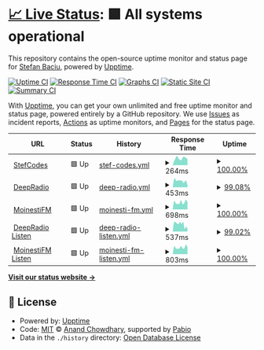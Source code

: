 # [📈 Live Status](https://status.stefcodes.co.uk): <!--live status--> **🟩 All systems operational**

This repository contains the open-source uptime monitor and status page for [Stefan Baciu](https://stefcodes.co.uk), powered by [Upptime](https://github.com/upptime/upptime).

[![Uptime CI](https://github.com/StefCoders/status/workflows/Uptime%20CI/badge.svg)](https://github.com/StefCoders/status/actions?query=workflow%3A%22Uptime+CI%22)
[![Response Time CI](https://github.com/StefCoders/status/workflows/Response%20Time%20CI/badge.svg)](https://github.com/StefCoders/status/actions?query=workflow%3A%22Response+Time+CI%22)
[![Graphs CI](https://github.com/StefCoders/status/workflows/Graphs%20CI/badge.svg)](https://github.com/StefCoders/status/actions?query=workflow%3A%22Graphs+CI%22)
[![Static Site CI](https://github.com/StefCoders/status/workflows/Static%20Site%20CI/badge.svg)](https://github.com/StefCoders/status/actions?query=workflow%3A%22Static+Site+CI%22)
[![Summary CI](https://github.com/StefCoders/status/workflows/Summary%20CI/badge.svg)](https://github.com/StefCoders/status/actions?query=workflow%3A%22Summary+CI%22)

With [Upptime](https://upptime.js.org), you can get your own unlimited and free uptime monitor and status page, powered entirely by a GitHub repository. We use [Issues](https://github.com/StefCoders/status/issues) as incident reports, [Actions](https://github.com/StefCoders/status/actions) as uptime monitors, and [Pages](https://status.stefcodes.co.uk) for the status page.

<!--start: status pages-->
<!-- This summary is generated by Upptime (https://github.com/upptime/upptime) -->
<!-- Do not edit this manually, your changes will be overwritten -->
<!-- prettier-ignore -->
| URL | Status | History | Response Time | Uptime |
| --- | ------ | ------- | ------------- | ------ |
| <img alt="" src="https://icons.duckduckgo.com/ip3/stefcodes.co.uk.ico" height="13"> [StefCodes](https://stefcodes.co.uk) | 🟩 Up | [stef-codes.yml](https://github.com/StefCoders/status/commits/HEAD/history/stef-codes.yml) | <details><summary><img alt="Response time graph" src="./graphs/stef-codes/response-time-week.png" height="20"> 264ms</summary><br><a href="https://status.stefcodes.co.uk/history/stef-codes"><img alt="Response time 236" src="https://img.shields.io/endpoint?url=https%3A%2F%2Fraw.githubusercontent.com%2FStefCoders%2Fstatus%2FHEAD%2Fapi%2Fstef-codes%2Fresponse-time.json"></a><br><a href="https://status.stefcodes.co.uk/history/stef-codes"><img alt="24-hour response time 180" src="https://img.shields.io/endpoint?url=https%3A%2F%2Fraw.githubusercontent.com%2FStefCoders%2Fstatus%2FHEAD%2Fapi%2Fstef-codes%2Fresponse-time-day.json"></a><br><a href="https://status.stefcodes.co.uk/history/stef-codes"><img alt="7-day response time 264" src="https://img.shields.io/endpoint?url=https%3A%2F%2Fraw.githubusercontent.com%2FStefCoders%2Fstatus%2FHEAD%2Fapi%2Fstef-codes%2Fresponse-time-week.json"></a><br><a href="https://status.stefcodes.co.uk/history/stef-codes"><img alt="30-day response time 228" src="https://img.shields.io/endpoint?url=https%3A%2F%2Fraw.githubusercontent.com%2FStefCoders%2Fstatus%2FHEAD%2Fapi%2Fstef-codes%2Fresponse-time-month.json"></a><br><a href="https://status.stefcodes.co.uk/history/stef-codes"><img alt="1-year response time 236" src="https://img.shields.io/endpoint?url=https%3A%2F%2Fraw.githubusercontent.com%2FStefCoders%2Fstatus%2FHEAD%2Fapi%2Fstef-codes%2Fresponse-time-year.json"></a></details> | <details><summary><a href="https://status.stefcodes.co.uk/history/stef-codes">100.00%</a></summary><a href="https://status.stefcodes.co.uk/history/stef-codes"><img alt="All-time uptime 99.95%" src="https://img.shields.io/endpoint?url=https%3A%2F%2Fraw.githubusercontent.com%2FStefCoders%2Fstatus%2FHEAD%2Fapi%2Fstef-codes%2Fuptime.json"></a><br><a href="https://status.stefcodes.co.uk/history/stef-codes"><img alt="24-hour uptime 100.00%" src="https://img.shields.io/endpoint?url=https%3A%2F%2Fraw.githubusercontent.com%2FStefCoders%2Fstatus%2FHEAD%2Fapi%2Fstef-codes%2Fuptime-day.json"></a><br><a href="https://status.stefcodes.co.uk/history/stef-codes"><img alt="7-day uptime 100.00%" src="https://img.shields.io/endpoint?url=https%3A%2F%2Fraw.githubusercontent.com%2FStefCoders%2Fstatus%2FHEAD%2Fapi%2Fstef-codes%2Fuptime-week.json"></a><br><a href="https://status.stefcodes.co.uk/history/stef-codes"><img alt="30-day uptime 100.00%" src="https://img.shields.io/endpoint?url=https%3A%2F%2Fraw.githubusercontent.com%2FStefCoders%2Fstatus%2FHEAD%2Fapi%2Fstef-codes%2Fuptime-month.json"></a><br><a href="https://status.stefcodes.co.uk/history/stef-codes"><img alt="1-year uptime 99.95%" src="https://img.shields.io/endpoint?url=https%3A%2F%2Fraw.githubusercontent.com%2FStefCoders%2Fstatus%2FHEAD%2Fapi%2Fstef-codes%2Fuptime-year.json"></a></details>
| <img alt="" src="https://icons.duckduckgo.com/ip3/deepradio.co.uk.ico" height="13"> [DeepRadio](https://deepradio.co.uk) | 🟩 Up | [deep-radio.yml](https://github.com/StefCoders/status/commits/HEAD/history/deep-radio.yml) | <details><summary><img alt="Response time graph" src="./graphs/deep-radio/response-time-week.png" height="20"> 453ms</summary><br><a href="https://status.stefcodes.co.uk/history/deep-radio"><img alt="Response time 482" src="https://img.shields.io/endpoint?url=https%3A%2F%2Fraw.githubusercontent.com%2FStefCoders%2Fstatus%2FHEAD%2Fapi%2Fdeep-radio%2Fresponse-time.json"></a><br><a href="https://status.stefcodes.co.uk/history/deep-radio"><img alt="24-hour response time 431" src="https://img.shields.io/endpoint?url=https%3A%2F%2Fraw.githubusercontent.com%2FStefCoders%2Fstatus%2FHEAD%2Fapi%2Fdeep-radio%2Fresponse-time-day.json"></a><br><a href="https://status.stefcodes.co.uk/history/deep-radio"><img alt="7-day response time 453" src="https://img.shields.io/endpoint?url=https%3A%2F%2Fraw.githubusercontent.com%2FStefCoders%2Fstatus%2FHEAD%2Fapi%2Fdeep-radio%2Fresponse-time-week.json"></a><br><a href="https://status.stefcodes.co.uk/history/deep-radio"><img alt="30-day response time 498" src="https://img.shields.io/endpoint?url=https%3A%2F%2Fraw.githubusercontent.com%2FStefCoders%2Fstatus%2FHEAD%2Fapi%2Fdeep-radio%2Fresponse-time-month.json"></a><br><a href="https://status.stefcodes.co.uk/history/deep-radio"><img alt="1-year response time 482" src="https://img.shields.io/endpoint?url=https%3A%2F%2Fraw.githubusercontent.com%2FStefCoders%2Fstatus%2FHEAD%2Fapi%2Fdeep-radio%2Fresponse-time-year.json"></a></details> | <details><summary><a href="https://status.stefcodes.co.uk/history/deep-radio">99.08%</a></summary><a href="https://status.stefcodes.co.uk/history/deep-radio"><img alt="All-time uptime 99.95%" src="https://img.shields.io/endpoint?url=https%3A%2F%2Fraw.githubusercontent.com%2FStefCoders%2Fstatus%2FHEAD%2Fapi%2Fdeep-radio%2Fuptime.json"></a><br><a href="https://status.stefcodes.co.uk/history/deep-radio"><img alt="24-hour uptime 100.00%" src="https://img.shields.io/endpoint?url=https%3A%2F%2Fraw.githubusercontent.com%2FStefCoders%2Fstatus%2FHEAD%2Fapi%2Fdeep-radio%2Fuptime-day.json"></a><br><a href="https://status.stefcodes.co.uk/history/deep-radio"><img alt="7-day uptime 99.08%" src="https://img.shields.io/endpoint?url=https%3A%2F%2Fraw.githubusercontent.com%2FStefCoders%2Fstatus%2FHEAD%2Fapi%2Fdeep-radio%2Fuptime-week.json"></a><br><a href="https://status.stefcodes.co.uk/history/deep-radio"><img alt="30-day uptime 99.79%" src="https://img.shields.io/endpoint?url=https%3A%2F%2Fraw.githubusercontent.com%2FStefCoders%2Fstatus%2FHEAD%2Fapi%2Fdeep-radio%2Fuptime-month.json"></a><br><a href="https://status.stefcodes.co.uk/history/deep-radio"><img alt="1-year uptime 99.95%" src="https://img.shields.io/endpoint?url=https%3A%2F%2Fraw.githubusercontent.com%2FStefCoders%2Fstatus%2FHEAD%2Fapi%2Fdeep-radio%2Fuptime-year.json"></a></details>
| <img alt="" src="https://icons.duckduckgo.com/ip3/moinestifm.ro.ico" height="13"> [MoinestiFM](https://moinestifm.ro) | 🟩 Up | [moinesti-fm.yml](https://github.com/StefCoders/status/commits/HEAD/history/moinesti-fm.yml) | <details><summary><img alt="Response time graph" src="./graphs/moinesti-fm/response-time-week.png" height="20"> 698ms</summary><br><a href="https://status.stefcodes.co.uk/history/moinesti-fm"><img alt="Response time 898" src="https://img.shields.io/endpoint?url=https%3A%2F%2Fraw.githubusercontent.com%2FStefCoders%2Fstatus%2FHEAD%2Fapi%2Fmoinesti-fm%2Fresponse-time.json"></a><br><a href="https://status.stefcodes.co.uk/history/moinesti-fm"><img alt="24-hour response time 887" src="https://img.shields.io/endpoint?url=https%3A%2F%2Fraw.githubusercontent.com%2FStefCoders%2Fstatus%2FHEAD%2Fapi%2Fmoinesti-fm%2Fresponse-time-day.json"></a><br><a href="https://status.stefcodes.co.uk/history/moinesti-fm"><img alt="7-day response time 698" src="https://img.shields.io/endpoint?url=https%3A%2F%2Fraw.githubusercontent.com%2FStefCoders%2Fstatus%2FHEAD%2Fapi%2Fmoinesti-fm%2Fresponse-time-week.json"></a><br><a href="https://status.stefcodes.co.uk/history/moinesti-fm"><img alt="30-day response time 1234" src="https://img.shields.io/endpoint?url=https%3A%2F%2Fraw.githubusercontent.com%2FStefCoders%2Fstatus%2FHEAD%2Fapi%2Fmoinesti-fm%2Fresponse-time-month.json"></a><br><a href="https://status.stefcodes.co.uk/history/moinesti-fm"><img alt="1-year response time 898" src="https://img.shields.io/endpoint?url=https%3A%2F%2Fraw.githubusercontent.com%2FStefCoders%2Fstatus%2FHEAD%2Fapi%2Fmoinesti-fm%2Fresponse-time-year.json"></a></details> | <details><summary><a href="https://status.stefcodes.co.uk/history/moinesti-fm">100.00%</a></summary><a href="https://status.stefcodes.co.uk/history/moinesti-fm"><img alt="All-time uptime 99.24%" src="https://img.shields.io/endpoint?url=https%3A%2F%2Fraw.githubusercontent.com%2FStefCoders%2Fstatus%2FHEAD%2Fapi%2Fmoinesti-fm%2Fuptime.json"></a><br><a href="https://status.stefcodes.co.uk/history/moinesti-fm"><img alt="24-hour uptime 100.00%" src="https://img.shields.io/endpoint?url=https%3A%2F%2Fraw.githubusercontent.com%2FStefCoders%2Fstatus%2FHEAD%2Fapi%2Fmoinesti-fm%2Fuptime-day.json"></a><br><a href="https://status.stefcodes.co.uk/history/moinesti-fm"><img alt="7-day uptime 100.00%" src="https://img.shields.io/endpoint?url=https%3A%2F%2Fraw.githubusercontent.com%2FStefCoders%2Fstatus%2FHEAD%2Fapi%2Fmoinesti-fm%2Fuptime-week.json"></a><br><a href="https://status.stefcodes.co.uk/history/moinesti-fm"><img alt="30-day uptime 99.39%" src="https://img.shields.io/endpoint?url=https%3A%2F%2Fraw.githubusercontent.com%2FStefCoders%2Fstatus%2FHEAD%2Fapi%2Fmoinesti-fm%2Fuptime-month.json"></a><br><a href="https://status.stefcodes.co.uk/history/moinesti-fm"><img alt="1-year uptime 99.24%" src="https://img.shields.io/endpoint?url=https%3A%2F%2Fraw.githubusercontent.com%2FStefCoders%2Fstatus%2FHEAD%2Fapi%2Fmoinesti-fm%2Fuptime-year.json"></a></details>
| <img alt="" src="https://icons.duckduckgo.com/ip3/listen.deepradio.co.uk.ico" height="13"> [DeepRadio Listen](https://listen.deepradio.co.uk) | 🟩 Up | [deep-radio-listen.yml](https://github.com/StefCoders/status/commits/HEAD/history/deep-radio-listen.yml) | <details><summary><img alt="Response time graph" src="./graphs/deep-radio-listen/response-time-week.png" height="20"> 537ms</summary><br><a href="https://status.stefcodes.co.uk/history/deep-radio-listen"><img alt="Response time 961" src="https://img.shields.io/endpoint?url=https%3A%2F%2Fraw.githubusercontent.com%2FStefCoders%2Fstatus%2FHEAD%2Fapi%2Fdeep-radio-listen%2Fresponse-time.json"></a><br><a href="https://status.stefcodes.co.uk/history/deep-radio-listen"><img alt="24-hour response time 439" src="https://img.shields.io/endpoint?url=https%3A%2F%2Fraw.githubusercontent.com%2FStefCoders%2Fstatus%2FHEAD%2Fapi%2Fdeep-radio-listen%2Fresponse-time-day.json"></a><br><a href="https://status.stefcodes.co.uk/history/deep-radio-listen"><img alt="7-day response time 537" src="https://img.shields.io/endpoint?url=https%3A%2F%2Fraw.githubusercontent.com%2FStefCoders%2Fstatus%2FHEAD%2Fapi%2Fdeep-radio-listen%2Fresponse-time-week.json"></a><br><a href="https://status.stefcodes.co.uk/history/deep-radio-listen"><img alt="30-day response time 1030" src="https://img.shields.io/endpoint?url=https%3A%2F%2Fraw.githubusercontent.com%2FStefCoders%2Fstatus%2FHEAD%2Fapi%2Fdeep-radio-listen%2Fresponse-time-month.json"></a><br><a href="https://status.stefcodes.co.uk/history/deep-radio-listen"><img alt="1-year response time 961" src="https://img.shields.io/endpoint?url=https%3A%2F%2Fraw.githubusercontent.com%2FStefCoders%2Fstatus%2FHEAD%2Fapi%2Fdeep-radio-listen%2Fresponse-time-year.json"></a></details> | <details><summary><a href="https://status.stefcodes.co.uk/history/deep-radio-listen">99.02%</a></summary><a href="https://status.stefcodes.co.uk/history/deep-radio-listen"><img alt="All-time uptime 97.74%" src="https://img.shields.io/endpoint?url=https%3A%2F%2Fraw.githubusercontent.com%2FStefCoders%2Fstatus%2FHEAD%2Fapi%2Fdeep-radio-listen%2Fuptime.json"></a><br><a href="https://status.stefcodes.co.uk/history/deep-radio-listen"><img alt="24-hour uptime 100.00%" src="https://img.shields.io/endpoint?url=https%3A%2F%2Fraw.githubusercontent.com%2FStefCoders%2Fstatus%2FHEAD%2Fapi%2Fdeep-radio-listen%2Fuptime-day.json"></a><br><a href="https://status.stefcodes.co.uk/history/deep-radio-listen"><img alt="7-day uptime 99.02%" src="https://img.shields.io/endpoint?url=https%3A%2F%2Fraw.githubusercontent.com%2FStefCoders%2Fstatus%2FHEAD%2Fapi%2Fdeep-radio-listen%2Fuptime-week.json"></a><br><a href="https://status.stefcodes.co.uk/history/deep-radio-listen"><img alt="30-day uptime 97.81%" src="https://img.shields.io/endpoint?url=https%3A%2F%2Fraw.githubusercontent.com%2FStefCoders%2Fstatus%2FHEAD%2Fapi%2Fdeep-radio-listen%2Fuptime-month.json"></a><br><a href="https://status.stefcodes.co.uk/history/deep-radio-listen"><img alt="1-year uptime 97.74%" src="https://img.shields.io/endpoint?url=https%3A%2F%2Fraw.githubusercontent.com%2FStefCoders%2Fstatus%2FHEAD%2Fapi%2Fdeep-radio-listen%2Fuptime-year.json"></a></details>
| <img alt="" src="https://icons.duckduckgo.com/ip3/listen.moinestifm.ro.ico" height="13"> [MoinestiFM Listen](https://listen.moinestifm.ro) | 🟩 Up | [moinesti-fm-listen.yml](https://github.com/StefCoders/status/commits/HEAD/history/moinesti-fm-listen.yml) | <details><summary><img alt="Response time graph" src="./graphs/moinesti-fm-listen/response-time-week.png" height="20"> 803ms</summary><br><a href="https://status.stefcodes.co.uk/history/moinesti-fm-listen"><img alt="Response time 1205" src="https://img.shields.io/endpoint?url=https%3A%2F%2Fraw.githubusercontent.com%2FStefCoders%2Fstatus%2FHEAD%2Fapi%2Fmoinesti-fm-listen%2Fresponse-time.json"></a><br><a href="https://status.stefcodes.co.uk/history/moinesti-fm-listen"><img alt="24-hour response time 948" src="https://img.shields.io/endpoint?url=https%3A%2F%2Fraw.githubusercontent.com%2FStefCoders%2Fstatus%2FHEAD%2Fapi%2Fmoinesti-fm-listen%2Fresponse-time-day.json"></a><br><a href="https://status.stefcodes.co.uk/history/moinesti-fm-listen"><img alt="7-day response time 803" src="https://img.shields.io/endpoint?url=https%3A%2F%2Fraw.githubusercontent.com%2FStefCoders%2Fstatus%2FHEAD%2Fapi%2Fmoinesti-fm-listen%2Fresponse-time-week.json"></a><br><a href="https://status.stefcodes.co.uk/history/moinesti-fm-listen"><img alt="30-day response time 1591" src="https://img.shields.io/endpoint?url=https%3A%2F%2Fraw.githubusercontent.com%2FStefCoders%2Fstatus%2FHEAD%2Fapi%2Fmoinesti-fm-listen%2Fresponse-time-month.json"></a><br><a href="https://status.stefcodes.co.uk/history/moinesti-fm-listen"><img alt="1-year response time 1205" src="https://img.shields.io/endpoint?url=https%3A%2F%2Fraw.githubusercontent.com%2FStefCoders%2Fstatus%2FHEAD%2Fapi%2Fmoinesti-fm-listen%2Fresponse-time-year.json"></a></details> | <details><summary><a href="https://status.stefcodes.co.uk/history/moinesti-fm-listen">100.00%</a></summary><a href="https://status.stefcodes.co.uk/history/moinesti-fm-listen"><img alt="All-time uptime 95.77%" src="https://img.shields.io/endpoint?url=https%3A%2F%2Fraw.githubusercontent.com%2FStefCoders%2Fstatus%2FHEAD%2Fapi%2Fmoinesti-fm-listen%2Fuptime.json"></a><br><a href="https://status.stefcodes.co.uk/history/moinesti-fm-listen"><img alt="24-hour uptime 100.00%" src="https://img.shields.io/endpoint?url=https%3A%2F%2Fraw.githubusercontent.com%2FStefCoders%2Fstatus%2FHEAD%2Fapi%2Fmoinesti-fm-listen%2Fuptime-day.json"></a><br><a href="https://status.stefcodes.co.uk/history/moinesti-fm-listen"><img alt="7-day uptime 100.00%" src="https://img.shields.io/endpoint?url=https%3A%2F%2Fraw.githubusercontent.com%2FStefCoders%2Fstatus%2FHEAD%2Fapi%2Fmoinesti-fm-listen%2Fuptime-week.json"></a><br><a href="https://status.stefcodes.co.uk/history/moinesti-fm-listen"><img alt="30-day uptime 98.04%" src="https://img.shields.io/endpoint?url=https%3A%2F%2Fraw.githubusercontent.com%2FStefCoders%2Fstatus%2FHEAD%2Fapi%2Fmoinesti-fm-listen%2Fuptime-month.json"></a><br><a href="https://status.stefcodes.co.uk/history/moinesti-fm-listen"><img alt="1-year uptime 95.77%" src="https://img.shields.io/endpoint?url=https%3A%2F%2Fraw.githubusercontent.com%2FStefCoders%2Fstatus%2FHEAD%2Fapi%2Fmoinesti-fm-listen%2Fuptime-year.json"></a></details>

<!--end: status pages-->

[**Visit our status website →**](https://status.stefcodes.co.uk)

## 📄 License

- Powered by: [Upptime](https://github.com/upptime/upptime)
- Code: [MIT](./LICENSE) © [Anand Chowdhary](https://anandchowdhary.com), supported by [Pabio](https://pabio.com)
- Data in the `./history` directory: [Open Database License](https://opendatacommons.org/licenses/odbl/1-0/)
